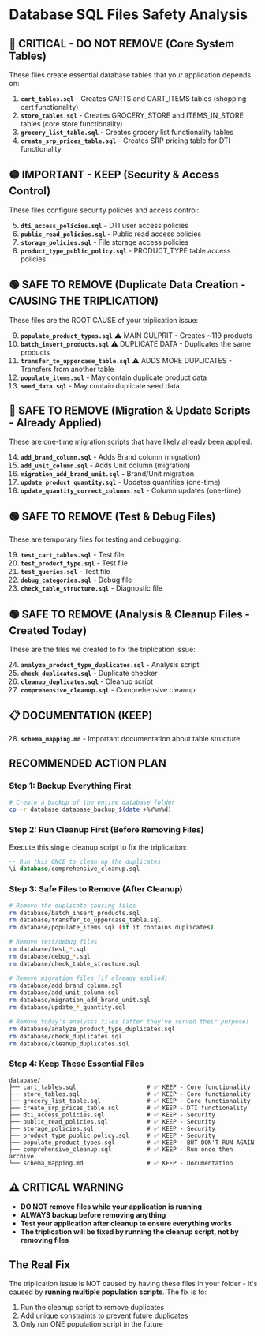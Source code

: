 # Database SQL Files Safety Analysis

## 🔴 CRITICAL - DO NOT REMOVE (Core System Tables)
These files create essential database tables that your application depends on:

1. **`cart_tables.sql`** - Creates CARTS and CART_ITEMS tables (shopping cart functionality)
2. **`store_tables.sql`** - Creates GROCERY_STORE and ITEMS_IN_STORE tables (core store functionality)
3. **`grocery_list_table.sql`** - Creates grocery list functionality tables
4. **`create_srp_prices_table.sql`** - Creates SRP pricing table for DTI functionality

## 🟡 IMPORTANT - KEEP (Security & Access Control)
These files configure security policies and access control:

5. **`dti_access_policies.sql`** - DTI user access policies
6. **`public_read_policies.sql`** - Public read access policies
7. **`storage_policies.sql`** - File storage access policies
8. **`product_type_public_policy.sql`** - PRODUCT_TYPE table access policies

## 🟢 SAFE TO REMOVE (Duplicate Data Creation - CAUSING THE TRIPLICATION)
These files are the ROOT CAUSE of your triplication issue:

9. **`populate_product_types.sql`** ⚠️ MAIN CULPRIT - Creates ~119 products
10. **`batch_insert_products.sql`** ⚠️ DUPLICATE DATA - Duplicates the same products
11. **`transfer_to_uppercase_table.sql`** ⚠️ ADDS MORE DUPLICATES - Transfers from another table
12. **`populate_items.sql`** - May contain duplicate product data
13. **`seed_data.sql`** - May contain duplicate seed data

## 🔵 SAFE TO REMOVE (Migration & Update Scripts - Already Applied)
These are one-time migration scripts that have likely already been applied:

14. **`add_brand_column.sql`** - Adds Brand column (migration)
15. **`add_unit_column.sql`** - Adds Unit column (migration)
16. **`migration_add_brand_unit.sql`** - Brand/Unit migration
17. **`update_product_quantity.sql`** - Updates quantities (one-time)
18. **`update_quantity_correct_columns.sql`** - Column updates (one-time)

## 🟢 SAFE TO REMOVE (Test & Debug Files)
These are temporary files for testing and debugging:

19. **`test_cart_tables.sql`** - Test file
20. **`test_product_type.sql`** - Test file
21. **`test_queries.sql`** - Test file
22. **`debug_categories.sql`** - Debug file
23. **`check_table_structure.sql`** - Diagnostic file

## 🟢 SAFE TO REMOVE (Analysis & Cleanup Files - Created Today)
These are the files we created to fix the triplication issue:

24. **`analyze_product_type_duplicates.sql`** - Analysis script
25. **`check_duplicates.sql`** - Duplicate checker
26. **`cleanup_duplicates.sql`** - Cleanup script
27. **`comprehensive_cleanup.sql`** - Comprehensive cleanup

## 📋 DOCUMENTATION (KEEP)
28. **`schema_mapping.md`** - Important documentation about table structure

## RECOMMENDED ACTION PLAN

### Step 1: Backup Everything First
```bash
# Create a backup of the entire database folder
cp -r database database_backup_$(date +%Y%m%d)
```

### Step 2: Run Cleanup First (Before Removing Files)
Execute this single cleanup script to fix the triplication:
```sql
-- Run this ONCE to clean up the duplicates
\i database/comprehensive_cleanup.sql
```

### Step 3: Safe Files to Remove (After Cleanup)
```bash
# Remove the duplicate-causing files
rm database/batch_insert_products.sql
rm database/transfer_to_uppercase_table.sql
rm database/populate_items.sql (if it contains duplicates)

# Remove test/debug files
rm database/test_*.sql
rm database/debug_*.sql
rm database/check_table_structure.sql

# Remove migration files (if already applied)
rm database/add_brand_column.sql
rm database/add_unit_column.sql
rm database/migration_add_brand_unit.sql
rm database/update_*_quantity.sql

# Remove today's analysis files (after they've served their purpose)
rm database/analyze_product_type_duplicates.sql
rm database/check_duplicates.sql
rm database/cleanup_duplicates.sql
```

### Step 4: Keep These Essential Files
```
database/
├── cart_tables.sql                    # ✅ KEEP - Core functionality
├── store_tables.sql                   # ✅ KEEP - Core functionality
├── grocery_list_table.sql             # ✅ KEEP - Core functionality
├── create_srp_prices_table.sql        # ✅ KEEP - DTI functionality
├── dti_access_policies.sql            # ✅ KEEP - Security
├── public_read_policies.sql           # ✅ KEEP - Security
├── storage_policies.sql               # ✅ KEEP - Security
├── product_type_public_policy.sql     # ✅ KEEP - Security
├── populate_product_types.sql         # ✅ KEEP - BUT DON'T RUN AGAIN
├── comprehensive_cleanup.sql          # ✅ KEEP - Run once then archive
└── schema_mapping.md                  # ✅ KEEP - Documentation
```

## ⚠️ CRITICAL WARNING
- **DO NOT remove files while your application is running**
- **ALWAYS backup before removing anything**
- **Test your application after cleanup to ensure everything works**
- **The triplication will be fixed by running the cleanup script, not by removing files**

## The Real Fix
The triplication issue is NOT caused by having these files in your folder - it's caused by **running multiple population scripts**. The fix is to:
1. Run the cleanup script to remove duplicates
2. Add unique constraints to prevent future duplicates
3. Only run ONE population script in the future
